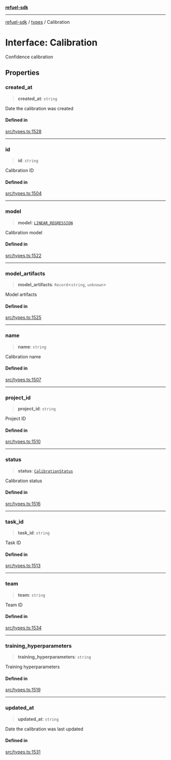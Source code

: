 [**refuel-sdk**](../../README.md)

***

[refuel-sdk](../../modules.md) / [types](../README.md) / Calibration

# Interface: Calibration

Confidence calibration

## Properties

### created\_at

> **created\_at**: `string`

Date the calibration was created

#### Defined in

[src/types.ts:1528](https://github.com/refuel-ai/refuel-sdk/blob/16874f20b5fcb3c7bb7b9b1c20e6a2b25e10328d/src/types.ts#L1528)

***

### id

> **id**: `string`

Calibration ID

#### Defined in

[src/types.ts:1504](https://github.com/refuel-ai/refuel-sdk/blob/16874f20b5fcb3c7bb7b9b1c20e6a2b25e10328d/src/types.ts#L1504)

***

### model

> **model**: [`LINEAR_REGRESSION`](../enumerations/CalibrationModel.md#linear_regression)

Calibration model

#### Defined in

[src/types.ts:1522](https://github.com/refuel-ai/refuel-sdk/blob/16874f20b5fcb3c7bb7b9b1c20e6a2b25e10328d/src/types.ts#L1522)

***

### model\_artifacts

> **model\_artifacts**: `Record`\<`string`, `unknown`\>

Model artifacts

#### Defined in

[src/types.ts:1525](https://github.com/refuel-ai/refuel-sdk/blob/16874f20b5fcb3c7bb7b9b1c20e6a2b25e10328d/src/types.ts#L1525)

***

### name

> **name**: `string`

Calibration name

#### Defined in

[src/types.ts:1507](https://github.com/refuel-ai/refuel-sdk/blob/16874f20b5fcb3c7bb7b9b1c20e6a2b25e10328d/src/types.ts#L1507)

***

### project\_id

> **project\_id**: `string`

Project ID

#### Defined in

[src/types.ts:1510](https://github.com/refuel-ai/refuel-sdk/blob/16874f20b5fcb3c7bb7b9b1c20e6a2b25e10328d/src/types.ts#L1510)

***

### status

> **status**: [`CalibrationStatus`](../enumerations/CalibrationStatus.md)

Calibration status

#### Defined in

[src/types.ts:1516](https://github.com/refuel-ai/refuel-sdk/blob/16874f20b5fcb3c7bb7b9b1c20e6a2b25e10328d/src/types.ts#L1516)

***

### task\_id

> **task\_id**: `string`

Task ID

#### Defined in

[src/types.ts:1513](https://github.com/refuel-ai/refuel-sdk/blob/16874f20b5fcb3c7bb7b9b1c20e6a2b25e10328d/src/types.ts#L1513)

***

### team

> **team**: `string`

Team ID

#### Defined in

[src/types.ts:1534](https://github.com/refuel-ai/refuel-sdk/blob/16874f20b5fcb3c7bb7b9b1c20e6a2b25e10328d/src/types.ts#L1534)

***

### training\_hyperparameters

> **training\_hyperparameters**: `string`

Training hyperparameters

#### Defined in

[src/types.ts:1519](https://github.com/refuel-ai/refuel-sdk/blob/16874f20b5fcb3c7bb7b9b1c20e6a2b25e10328d/src/types.ts#L1519)

***

### updated\_at

> **updated\_at**: `string`

Date the calibration was last updated

#### Defined in

[src/types.ts:1531](https://github.com/refuel-ai/refuel-sdk/blob/16874f20b5fcb3c7bb7b9b1c20e6a2b25e10328d/src/types.ts#L1531)
